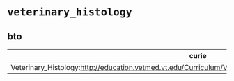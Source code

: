 # `veterinary_histology`

## bto

| curie                                                                                                  |   usages | nodes                                                     |
|--------------------------------------------------------------------------------------------------------|----------|-----------------------------------------------------------|
| Veterinary_Histology:http://education.vetmed.vt.edu/Curriculum/VM8054/Labs/Lab19/EXAMPLES/Exduomuc.htm |        1 | [BTO:0000367](http://purl.obolibrary.org/obo/BTO_0000367) |

